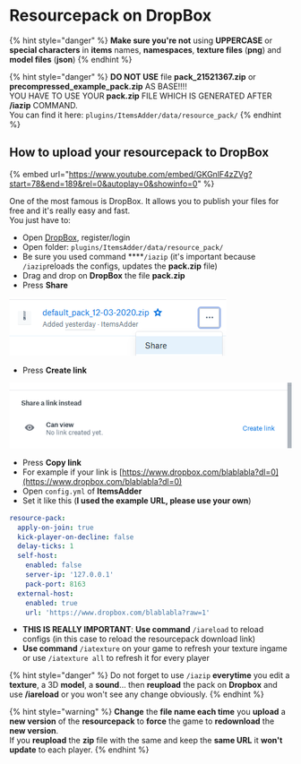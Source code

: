 # Resourcepack on DropBox

{% hint style="danger" %}
**Make sure you're not** using **UPPERCASE** or **special characters** in **items** names, **namespaces**, **texture files** \(**png**\) and **model files** \(**json**\)
{% endhint %}

{% hint style="danger" %}
**DO NOT USE** file **pack\_21521367.zip** or **precompressed\_example\_pack.zip** AS BASE!!!!  
YOU HAVE TO USE YOUR **pack.zip** FILE WHICH IS GENERATED AFTER **/iazip** COMMAND.  
You can find it here: `plugins/ItemsAdder/data/resource_pack/`
{% endhint %}

## How to upload your resourcepack to DropBox

{% embed url="https://www.youtube.com/embed/GKGnlF4zZVg?start=78&end=189&rel=0&autoplay=0&showinfo=0" %}



One of the most famous is DropBox. It allows you to publish your files for free and it's really easy and fast.  
You just have to:

* Open [DropBox](https://dropbox.com/), register/login
* Open folder: `plugins/ItemsAdder/data/resource_pack/`
* Be sure you used command ****`/iazip` \(it's important because `/iazip`reloads the configs, updates the **pack.zip** file\)
* Drag and drop on **DropBox** the file **pack.zip**
* Press **Share**

![](../../.gitbook/assets/image%20%287%29.png)

* Press **Create link**

![](../../.gitbook/assets/image%20%282%29.png)

* Press **Copy link**
* For example if your link is [https://www.dropbox.com/blablabla?dl=0](https://www.dropbox.com/blablabla?dl=0) 
* Open `config.yml` of **ItemsAdder**
* Set it like this \(**I used the example URL, please use your own**\)

```yaml
resource-pack:
  apply-on-join: true
  kick-player-on-decline: false
  delay-ticks: 1
  self-host:
    enabled: false
    server-ip: '127.0.0.1'
    pack-port: 8163
  external-host:
    enabled: true
    url: 'https://www.dropbox.com/blablabla?raw=1'
```

* **THIS IS REALLY IMPORTANT**: **Use command** `/iareload` to reload configs \(in this case to reload the resourcepack download link\)
* **Use command** `/iatexture` on your game to refresh your texture ingame or use `/iatexture all` to refresh it for every player

{% hint style="danger" %}
Do not forget to use `/iazip` **everytime** you edit a **texture**, a 3D **model**, a **sound**... then **reupload** the pack on **Dropbox** and use **/iareload** or you won't see any change obviously.
{% endhint %}

{% hint style="warning" %}
**Change** the **file name each time** you **upload** a **new version** of the **resourcepack** to **force** the game to **redownload** the **new version**.  
If you **reupload** the **zip** file with the same and keep the **same URL** it **won't update** to each player.
{% endhint %}

